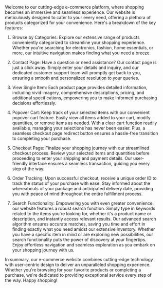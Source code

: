 Welcome to our cutting-edge e-commerce platform, where shopping becomes an immersive and seamless experience. Our website is meticulously designed to cater to your every need, offering a plethora of products categorized for your convenience. Here's a breakdown of the key features:

1. Browse by Categories:
Explore our extensive range of products conveniently categorized to streamline your shopping experience. Whether you're searching for electronics, fashion, home essentials, or more, our intuitive navigation makes finding what you need a breeze.

2. Contact Page:
Have a question or need assistance? Our contact page is just a click away. Simply enter your details and inquiry, and our dedicated customer support team will promptly get back to you, ensuring a smooth and personalized resolution to your queries.

3. View Single Item:
Each product page provides detailed information, including vivid imagery, comprehensive descriptions, pricing, and additional specifications, empowering you to make informed purchasing decisions effortlessly.

4. Popover Cart:
Keep track of your selected items with our convenient popover cart feature. Easily view all items added to your cart, modify quantities, or remove items as needed. With a clear cart function readily available, managing your selections has never been easier. Plus, a seamless checkout page redirect button ensures a hassle-free transition to completing your purchase.

5. Checkout Page:
Finalize your shopping journey with our streamlined checkout process. Review your selected items and quantities before proceeding to enter your shipping and payment details. Our user-friendly interface ensures a seamless transaction, guiding you every step of the way.

6. Order Tracking:
Upon successful checkout, receive a unique order ID to track the status of your purchase with ease. Stay informed about the whereabouts of your package and anticipated delivery date, providing you with peace of mind throughout the entire fulfillment process.

7. Search Functionality:
Empowering you with even greater convenience, our website features a robust search function. Simply type in keywords related to the items you're looking for, whether it's a product name or description, and instantly access relevant results. Our advanced search algorithm ensures accurate matches, saving you time and effort in finding exactly what you need amidst our extensive inventory. Whether you have a specific item in mind or are exploring new possibilities, our search functionality puts the power of discovery at your fingertips. Enjoy effortless navigation and seamless exploration as you embark on your shopping journey with us.

In summary, our e-commerce website combines cutting-edge technology with user-centric design to deliver an unparalleled shopping experience. Whether you're browsing for your favorite products or completing a purchase, we're dedicated to providing exceptional service every step of the way. Happy shopping!

